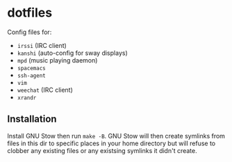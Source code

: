 # dotfiles

Config files for:

* `irssi` (IRC client)
* `kanshi` (auto-config for sway displays)
* `mpd` (music playing daemon)
* `spacemacs`
* `ssh-agent`
* `vim`
* `weechat` (IRC client)
* `xrandr`

## Installation

Install GNU Stow then run `make -B`. 
GNU Stow will then create symlinks from files in this dir to specific places in your home directory 
but will refuse to clobber any existing files or any existsing symlinks it didn't create.
